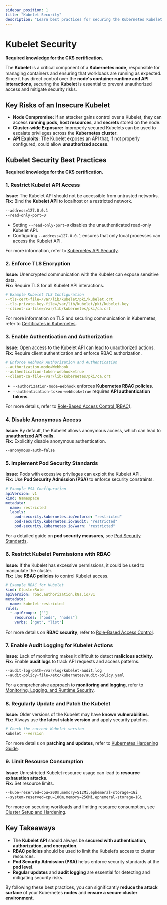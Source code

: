 ```yaml
---
sidebar_position: 1
title: "Kubelet Security"
description: "Learn best practices for securing the Kubernetes Kubelet to maintain cluster integrity and prevent security risks."
---
```


# Kubelet Security

**Required knowledge for the CKS certification.**

The **Kubelet** is a critical component of a **Kubernetes node**, responsible for managing containers and ensuring that workloads are running as expected. Since it has direct control over the **node's container runtime and API interactions**, securing the **Kubelet** is essential to prevent unauthorized access and mitigate security risks.

## Key Risks of an Insecure Kubelet

- **Node Compromise:** If an attacker gains control over a Kubelet, they can access **running pods**, **host resources**, and **secrets** stored on the node.
- **Cluster-wide Exposure:** Improperly secured Kubelets can be used to escalate privileges across the **Kubernetes cluster**.
- **API Exploits:** The Kubelet exposes an API that, if not properly configured, could allow **unauthorized access**.

## Kubelet Security Best Practices

**Required knowledge for the CKS certification.**

### 1. Restrict Kubelet API Access

**Issue:** The Kubelet API should not be accessible from untrusted networks.<br/>
**Fix:** Bind the **Kubelet API** to localhost or a restricted network.

```bash
--address=127.0.0.1
--read-only-port=0
```

- Setting `--read-only-port=0` disables the unauthenticated read-only Kubelet API.
- Configuring `--address=127.0.0.1` ensures that only local processes can access the Kubelet API.

For more information, refer to [Kubernetes API Security](/docs/fundamentals/authentication/authentication_methods).

### 2. Enforce TLS Encryption

**Issue:** Unencrypted communication with the Kubelet can expose sensitive data.<br/>
**Fix:** Require TLS for all Kubelet API interactions.

```yaml
# Example Kubelet TLS Configuration
--tls-cert-file=/var/lib/kubelet/pki/kubelet.crt
--tls-private-key-file=/var/lib/kubelet/pki/kubelet.key
--client-ca-file=/var/lib/kubernetes/pki/ca.crt
```

For more information on TLS and securing communication in Kubernetes, refer to [Certificates in Kubernetes](/docs/fundamentals/authentication/certificates).

### 3. Enable Authentication and Authorization

**Issue:** Open access to the Kubelet API can lead to unauthorized actions.<br/>
**Fix:** Require client authentication and enforce RBAC authorization.

```yaml
# Enforce Webhook Authorization and Authentication
--authorization-mode=Webhook
--authentication-token-webhook=true
--client-ca-file=/var/lib/kubernetes/pki/ca.crt
```

- `--authorization-mode=Webhook` enforces **Kubernetes RBAC policies**.
- `--authentication-token-webhook=true` requires **API authentication tokens**.

For more details, refer to [Role-Based Access Control (RBAC)](/docs/fundamentals/authorization/rbac).

### 4. Disable Anonymous Access

**Issue:** By default, the Kubelet allows anonymous access, which can lead to **unauthorized API calls**.<br/>
**Fix:** Explicitly disable anonymous authentication.

```bash
--anonymous-auth=false
```

### 5. Implement Pod Security Standards

**Issue:** Pods with excessive privileges can exploit the Kubelet API.<br/>
**Fix:** Use **Pod Security Admission (PSA)** to enforce security constraints.

```yaml
# Example PSA Configuration
apiVersion: v1
kind: Namespace
metadata:
  name: restricted
  labels:
    pod-security.kubernetes.io/enforce: "restricted"
    pod-security.kubernetes.io/audit: "restricted"
    pod-security.kubernetes.io/warn: "restricted"
```

For a detailed guide on **pod security measures**, see [Pod Security Standards](/docs/best_practices/cluster_setup_and_hardening/pod_security/pod_security_standards).

### 6. Restrict Kubelet Permissions with RBAC

**Issue:** If the Kubelet has excessive permissions, it could be used to manipulate the cluster.<br/>
**Fix:** Use **RBAC policies** to control Kubelet access.

```yaml
# Example RBAC for Kubelet
kind: ClusterRole
apiVersion: rbac.authorization.k8s.io/v1
metadata:
  name: kubelet-restricted
rules:
  - apiGroups: [""]
    resources: ["pods", "nodes"]
    verbs: ["get", "list"]
```

For more details on **RBAC security**, refer to [Role-Based Access Control](/docs/fundamentals/authorization/rbac).

### 7. Enable Audit Logging for Kubelet Actions

**Issue:** Lack of monitoring makes it difficult to detect **malicious activity**.<br/>
**Fix:** Enable **audit logs** to track API requests and access patterns.

```bash
--audit-log-path=/var/log/kubelet-audit.log
--audit-policy-file=/etc/kubernetes/audit-policy.yaml
```

For a comprehensive approach to **monitoring and logging**, refer to [Monitoring, Logging, and Runtime Security](/docs/best_practices/monitoring_logging_and_runtime_security/intro).

### 8. Regularly Update and Patch the Kubelet

**Issue:** Older versions of the Kubelet may have **known vulnerabilities**.<br/>
**Fix:** Always use **the latest stable version** and apply security patches.

```bash
# Check the current Kubelet version
kubelet --version
```

For more details on **patching and updates**, refer to [Kubernetes Hardening Guide](/docs/best_practices/cluster_setup_and_hardening/what_are_cis_benchmarks).

### 9. Limit Resource Consumption

**Issue:** Unrestricted Kubelet resource usage can lead to **resource exhaustion attacks**.<br/>
**Fix:** Set resource limits.

```bash
--kube-reserved=cpu=200m,memory=512Mi,ephemeral-storage=1Gi
--system-reserved=cpu=100m,memory=256Mi,ephemeral-storage=1Gi
```

For more on securing workloads and limiting resource consumption, see [Cluster Setup and Hardening](/docs/best_practices/cluster_setup_and_hardening/intro).

## Key Takeaways

- The **Kubelet API** should always be **secured with authentication, authorization, and encryption**.
- **RBAC policies** should be used to limit the Kubelet’s access to cluster resources.
- **Pod Security Admission (PSA)** helps enforce security standards at the **pod level**.
- **Regular updates** and **audit logging** are essential for detecting and mitigating security risks.

By following these best practices, you can significantly **reduce the attack surface** of your Kubernetes **nodes** and **ensure a secure cluster environment**.
